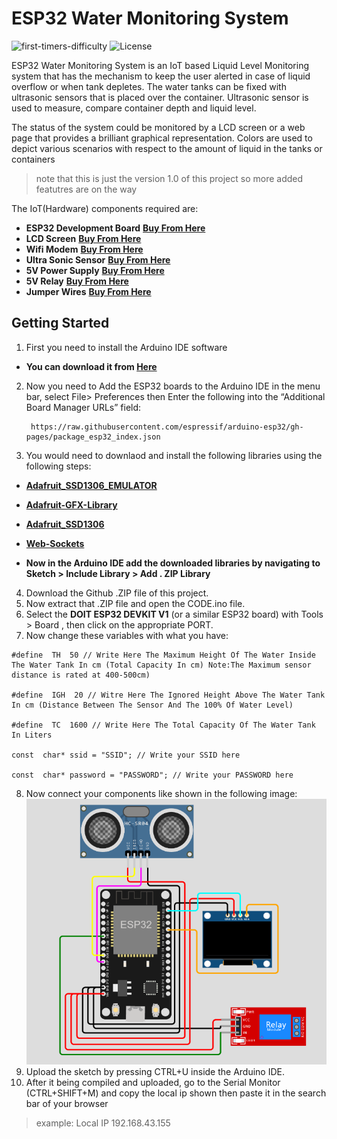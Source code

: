 # ESP32 Water Monitoring System
![first-timers-difficulty](https://img.shields.io/badge/First--Timers--Difficulty-friendly-green.svg?logo=github) ![License](https://img.shields.io/badge/License-Open--Source-blue.svg?logo=github)

ESP32 Water Monitoring System is an IoT based Liquid Level Monitoring system that has the mechanism to keep the user alerted in case of liquid overflow or when tank depletes. The water tanks can be fixed with ultrasonic sensors that is placed over the container. Ultrasonic sensor is used to measure, compare container depth and liquid level.

The status of the system could be monitored by a LCD screen or a web page that provides a brilliant graphical representation. Colors are used to depict various scenarios with respect to the amount of liquid in the tanks or containers

> note that this is just the  version 1.0 of this project so more added featutres are on the way

The IoT(Hardware) components required are:

- **ESP32 Development Board**  **[Buy From Here](https://www.example.com/)**
- **LCD Screen**  **[Buy From Here](https://www.example.com/)**
- **Wifi Modem**  **[Buy From Here](https://www.example.com/)**
- **Ultra Sonic Sensor**  **[Buy From Here](https://www.example.com/)**
- **5V Power Supply** **[Buy From Here](https://www.example.com/)**
- **5V Relay**  **[Buy From Here](https://www.example.com/)**
- **Jumper Wires**  **[Buy From Here](https://www.example.com/)**

## Getting Started

1. First you need to install the Arduino IDE software
  - **You can download it from **[Here](https://www.arduino.cc/en/software)****
2. Now you need to Add the ESP32 boards to the Arduino IDE in the menu bar, select File> Preferences then Enter the following into the “Additional Board Manager URLs” field:
    
        https://raw.githubusercontent.com/espressif/arduino-esp32/gh-pages/package_esp32_index.json
3. You would need to downlaod and install the following libraries using the following steps:
  - **[Adafruit_SSD1306_EMULATOR](https://github.com/sam-peach/Adafruit_SSD1306_EMULATOR)**
  - **[Adafruit-GFX-Library](https://github.com/adafruit/Adafruit-GFX-Library)**
  - **[Adafruit_SSD1306](https://github.com/adafruit/Adafruit_SSD1306)**
  - **[Web-Sockets](https://www.arduinolibraries.info/libraries/web-sockets)**
  
  - **Now in the Arduino IDE add the downloaded libraries by navigating to
   Sketch > Include Library > Add . ZIP Library**
  4. Download the Github .ZIP file of this project.
  5. Now extract that .ZIP file and open the CODE.ino file.
  6. Select the **DOIT ESP32 DEVKIT V1** (or a similar ESP32 board) with Tools > Board , then click on the appropriate PORT.
  7. Now change these variables with what you have:
   

    #define  TH  50 // Write Here The Maximum Height Of The Water Inside The Water Tank In cm (Total Capacity In cm) Note:The Maximum sensor distance is rated at 400-500cm)
    
    #define  IGH  20 // Witre Here The Ignored Height Above The Water Tank In cm (Distance Between The Sensor And The 100% Of Water Level)
    
    #define  TC  1600 // Write Here The Total Capacity Of The Water Tank In Liters
    
    const  char* ssid = "SSID"; // Write your SSID here
    
    const  char* password = "PASSWORD"; // Write your PASSWORD here
    
    
 8. Now connect your components like shown in the following image:
 ![Montage Image](Montage%20ESP32.png)
 9. Upload the sketch by pressing CTRL+U inside the Arduino IDE.
 10. After it being compiled and uploaded, go to the Serial Monitor (CTRL+SHIFT+M) and copy the local ip shown then paste it in the search bar of your browser
 > example: Local IP 192.168.43.155
